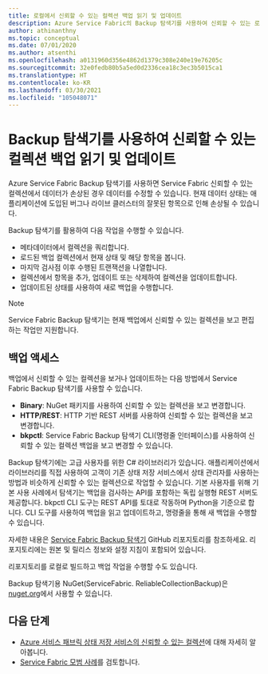 ```yaml
---
title: 로컬에서 신뢰할 수 있는 컬렉션 백업 읽기 및 업데이트
description: Azure Service Fabric의 Backup 탐색기를 사용하여 신뢰할 수 있는 로컬 컬렉션 백업을 읽고 업데이트합니다.
author: athinanthny
ms.topic: conceptual
ms.date: 07/01/2020
ms.author: atsenthi
ms.openlocfilehash: a0131960d356e4862d1379c308e240e19e76205c
ms.sourcegitcommit: 32e0fedb80b5a5ed0d2336cea18c3ec3b5015ca1
ms.translationtype: HT
ms.contentlocale: ko-KR
ms.lasthandoff: 03/30/2021
ms.locfileid: "105048071"
---
```

# <a name="read-and-update-a-reliable-collections-backup-by-using-backup-explorer"></a>Backup 탐색기를 사용하여 신뢰할 수 있는 컬렉션 백업 읽기 및 업데이트

Azure Service Fabric Backup 탐색기를 사용하면 Service Fabric 신뢰할 수 있는 컬렉션에서 데이터가 손상된 경우 데이터를 수정할 수 있습니다. 현재 데이터 상태는 애플리케이션에 도입된 버그나 라이브 클러스터의 잘못된 항목으로 인해 손상될 수 있습니다.

Backup 탐색기를 활용하여 다음 작업을 수행할 수 있습니다.
-   메타데이터에서 컬렉션을 쿼리합니다.
-   로드된 백업 컬렉션에서 현재 상태 및 해당 항목을 봅니다.
-   마지막 검사점 이후 수행된 트랜잭션을 나열합니다.
-   컬렉션에서 항목을 추가, 업데이트 또는 삭제하여 컬렉션을 업데이트합니다.
-   업데이트된 상태를 사용하여 새로 백업을 수행합니다.

> [!NOTE]
> Service Fabric Backup 탐색기는 현재 백업에서 신뢰할 수 있는 컬렉션을 보고 편집하는 작업만 지원합니다.
>

## <a name="access-the-backup"></a>백업 액세스

백업에서 신뢰할 수 있는 컬렉션을 보거나 업데이트하는 다음 방법에서 Service Fabric Backup 탐색기를 사용할 수 있습니다.
-   **Binary**: NuGet 패키지를 사용하여 신뢰할 수 있는 컬렉션을 보고 변경합니다.
-   **HTTP/REST**: HTTP 기반 REST 서버를 사용하여 신뢰할 수 있는 컬렉션을 보고 변경합니다.
-   **bkpctl**: Service Fabric Backup 탐색기 CLI(명령줄 인터페이스)를 사용하여 신뢰할 수 있는 컬렉션 백업을 보고 변경할 수 있습니다.

Backup 탐색기에는 고급 사용자를 위한 C# 라이브러리가 있습니다. 애플리케이션에서 라이브러리를 직접 사용하여 고객이 기존 상태 저장 서비스에서 상태 관리자를 사용하는 방법과 비슷하게 신뢰할 수 있는 컬렉션으로 작업할 수 있습니다. 기본 사용자를 위해 기본 사용 사례에서 탐색기는 백업을 검사하는 API를 포함하는 독립 실행형 REST 서버도 제공합니다. bkpctl CLI 도구는 REST API를 토대로 작동하며 Python을 기준으로 합니다. CLI 도구를 사용하여 백업을 읽고 업데이트하고, 명령줄을 통해 새 백업을 수행할 수 있습니다.

자세한 내용은 [Service Fabric Backup 탐색기](https://github.com/microsoft/service-fabric-backup-explorer) GitHub 리포지토리를 참조하세요. 리포지토리에는 원본 및 릴리스 정보와 설정 지침이 포함되어 있습니다.

리포지토리를 로컬로 빌드하고 백업 작업을 수행할 수도 있습니다.
 
Backup 탐색기용 NuGet(ServiceFabric. ReliableCollectionBackup)은 [nuget.org](https://www.nuget.org/)에서 사용할 수 있습니다. 

## <a name="next-steps"></a>다음 단계

* [Azure 서비스 패브릭 상태 저장 서비스의 신뢰할 수 있는 컬렉션](service-fabric-reliable-services-reliable-collections.md)에 대해 자세히 알아봅니다.
* [Service Fabric 모범 사례](./service-fabric-best-practices-security.md)를 검토합니다.